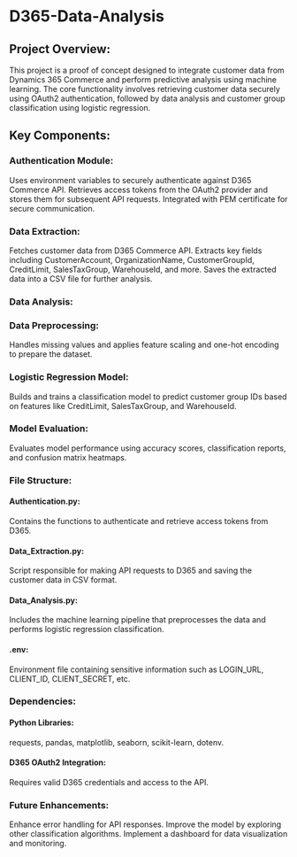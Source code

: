 # D365-Data-Analysis

## Project Overview:
This project is a proof of concept designed to integrate customer data from Dynamics 365 Commerce and perform predictive analysis using machine learning. The core functionality involves retrieving customer data securely using OAuth2 authentication, followed by data analysis and customer group classification using logistic regression.

## Key Components:
### Authentication Module:

Uses environment variables to securely authenticate against D365 Commerce API.
Retrieves access tokens from the OAuth2 provider and stores them for subsequent API requests.
Integrated with PEM certificate for secure communication.
### Data Extraction:

Fetches customer data from D365 Commerce API.
Extracts key fields including CustomerAccount, OrganizationName, CustomerGroupId, CreditLimit, SalesTaxGroup, WarehouseId, and more.
Saves the extracted data into a CSV file for further analysis.
### Data Analysis:

### Data Preprocessing: 
Handles missing values and applies feature scaling and one-hot encoding to prepare the dataset.
### Logistic Regression Model: 
Builds and trains a classification model to predict customer group IDs based on features like CreditLimit, SalesTaxGroup, and WarehouseId.
### Model Evaluation:
Evaluates model performance using accuracy scores, classification reports, and confusion matrix heatmaps.
### File Structure:
#### Authentication.py:
Contains the functions to authenticate and retrieve access tokens from D365.
#### Data_Extraction.py: 
Script responsible for making API requests to D365 and saving the customer data in CSV format.
#### Data_Analysis.py:
Includes the machine learning pipeline that preprocesses the data and performs logistic regression classification.
#### .env: 
Environment file containing sensitive information such as LOGIN_URL, CLIENT_ID, CLIENT_SECRET, etc.
### Dependencies:
#### Python Libraries:
requests, pandas, matplotlib, seaborn, scikit-learn, dotenv.
#### D365 OAuth2 Integration: 
Requires valid D365 credentials and access to the API.

### Future Enhancements:
Enhance error handling for API responses.
Improve the model by exploring other classification algorithms.
Implement a dashboard for data visualization and monitoring.
